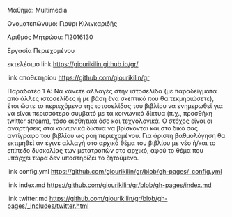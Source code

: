 Μάθημα: Multimedia

Ονοματεπώνυμο: Γιούρι Κιλινκαριδής

Αριθμός Μητρώου: Π2016130

Εργασία Περιεχομένου

εκτελέσιμο link https://giourikilin.github.io/gr/

link αποθετηρίου https://github.com/giourikilin/gr

Παραδοτέο 1
A: Να κάνετε αλλαγές στην ιστοσελίδα (με παραδείγματα από άλλες ιστοσελίδες ή με βάση ένα σκεπτικό που θα τεκμηριώσετε), 
έτσι ώστε το περιεχόμενο της ιστοσελίδας του βιβλίου να ενημερωθεί για να είναι περισσότερο συμβατό με τα κοινωνικά δίκτυα (π.χ., προσθήκη twitter stream), τόσο αισθητικά όσο και τεχνολογικά. 
Ο στόχος είναι οι αναρτήσεις στα κοινωνικά δίκτυα να βρίσκονται και στο δικό σας αντίγραφο του βιβλίου ως ροή περιεχομένου. 
Για άριστη βαθμολόγηση θα εκτιμηθεί αν έγινε αλλαγή στο αρχικό θέμα του βιβλίου με νέο ή/και το επίπεδο δυσκολίας των μετατροπών στο αρχικό, αφού το θέμα που υπάρχει τώρα δεν υποστηρίζει το ζητούμενο.



link config.yml https://github.com/giourikilin/gr/blob/gh-pages/_config.yml

link index.md https://github.com/giourikilin/gr/blob/gh-pages/index.md

link twitter.md https://github.com/giourikilin/gr/blob/gh-pages/_includes/twitter.html
